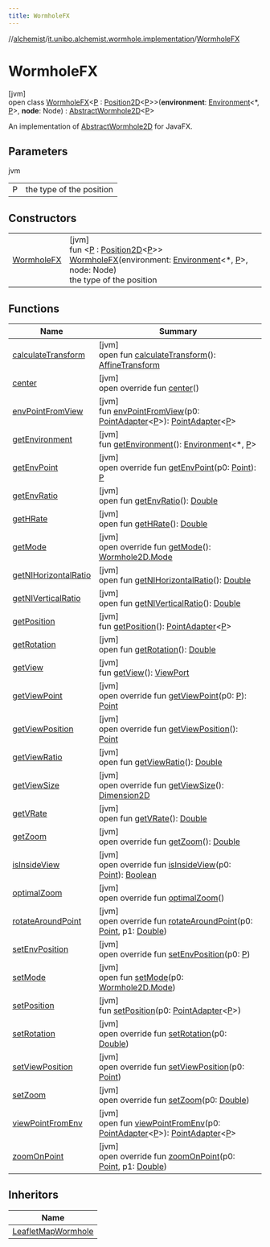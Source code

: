```yaml
---
title: WormholeFX
---
```

//[alchemist](../../../index.html)/[it.unibo.alchemist.wormhole.implementation](../index.html)/[WormholeFX](index.html)



# WormholeFX



[jvm]\
open class [WormholeFX](index.html)<[P](index.html) : [Position2D](../../it.unibo.alchemist.model.interfaces/-position2-d/index.html)<[P](index.html)>>(**environment**: [Environment](../../it.unibo.alchemist.model.interfaces/-environment/index.html)<*, [P](index.html)>, **node**: Node) : [AbstractWormhole2D](../../it.unibo.alchemist.boundary.wormhole.implementation/-abstract-wormhole2-d/index.html)<[P](index.html)> 

An implementation of [AbstractWormhole2D](../../it.unibo.alchemist.boundary.wormhole.implementation/-abstract-wormhole2-d/index.html) for JavaFX.



## Parameters


jvm

| | |
|---|---|
| P | the type of the position |



## Constructors


| | |
|---|---|
| [WormholeFX](-wormhole-f-x.html) | [jvm]<br>fun <[P](index.html) : [Position2D](../../it.unibo.alchemist.model.interfaces/-position2-d/index.html)<[P](index.html)>> [WormholeFX](-wormhole-f-x.html)(environment: [Environment](../../it.unibo.alchemist.model.interfaces/-environment/index.html)<*, [P](index.html)>, node: Node)<br>the type of the position |


## Functions


| Name | Summary |
|---|---|
| [calculateTransform](index.html#-238501275%2FFunctions%2F-134779887) | [jvm]<br>open fun [calculateTransform](index.html#-238501275%2FFunctions%2F-134779887)(): [AffineTransform](https://docs.oracle.com/javase/8/docs/api/java/awt/geom/AffineTransform.html) |
| [center](../../it.unibo.alchemist.boundary.wormhole.implementation/-abstract-wormhole2-d/center.html) | [jvm]<br>open override fun [center](../../it.unibo.alchemist.boundary.wormhole.implementation/-abstract-wormhole2-d/center.html)() |
| [envPointFromView](index.html#-1468791767%2FFunctions%2F-134779887) | [jvm]<br>fun [envPointFromView](index.html#-1468791767%2FFunctions%2F-134779887)(p0: [PointAdapter](../../it.unibo.alchemist.boundary.wormhole.implementation/-point-adapter/index.html)<[P](index.html)>): [PointAdapter](../../it.unibo.alchemist.boundary.wormhole.implementation/-point-adapter/index.html)<[P](index.html)> |
| [getEnvironment](index.html#172054286%2FFunctions%2F-134779887) | [jvm]<br>fun [getEnvironment](index.html#172054286%2FFunctions%2F-134779887)(): [Environment](../../it.unibo.alchemist.model.interfaces/-environment/index.html)<*, [P](index.html)> |
| [getEnvPoint](index.html#1795398658%2FFunctions%2F-134779887) | [jvm]<br>open override fun [getEnvPoint](index.html#1795398658%2FFunctions%2F-134779887)(p0: [Point](https://docs.oracle.com/javase/8/docs/api/java/awt/Point.html)): [P](index.html) |
| [getEnvRatio](index.html#2141438683%2FFunctions%2F-134779887) | [jvm]<br>open fun [getEnvRatio](index.html#2141438683%2FFunctions%2F-134779887)(): [Double](https://kotlinlang.org/api/latest/jvm/stdlib/kotlin/-double/index.html) |
| [getHRate](index.html#857999449%2FFunctions%2F-134779887) | [jvm]<br>open fun [getHRate](index.html#857999449%2FFunctions%2F-134779887)(): [Double](https://kotlinlang.org/api/latest/jvm/stdlib/kotlin/-double/index.html) |
| [getMode](../../it.unibo.alchemist.boundary.wormhole.implementation/-map-wormhole/index.html#12876278%2FFunctions%2F-134779887) | [jvm]<br>open override fun [getMode](../../it.unibo.alchemist.boundary.wormhole.implementation/-map-wormhole/index.html#12876278%2FFunctions%2F-134779887)(): [Wormhole2D.Mode](../../it.unibo.alchemist.boundary.wormhole.interfaces/-wormhole2-d/-mode/index.html) |
| [getNIHorizontalRatio](index.html#-182384363%2FFunctions%2F-134779887) | [jvm]<br>open fun [getNIHorizontalRatio](index.html#-182384363%2FFunctions%2F-134779887)(): [Double](https://kotlinlang.org/api/latest/jvm/stdlib/kotlin/-double/index.html) |
| [getNIVerticalRatio](index.html#-1329451865%2FFunctions%2F-134779887) | [jvm]<br>open fun [getNIVerticalRatio](index.html#-1329451865%2FFunctions%2F-134779887)(): [Double](https://kotlinlang.org/api/latest/jvm/stdlib/kotlin/-double/index.html) |
| [getPosition](index.html#1323425584%2FFunctions%2F-134779887) | [jvm]<br>fun [getPosition](index.html#1323425584%2FFunctions%2F-134779887)(): [PointAdapter](../../it.unibo.alchemist.boundary.wormhole.implementation/-point-adapter/index.html)<[P](index.html)> |
| [getRotation](index.html#1511309947%2FFunctions%2F-134779887) | [jvm]<br>open fun [getRotation](index.html#1511309947%2FFunctions%2F-134779887)(): [Double](https://kotlinlang.org/api/latest/jvm/stdlib/kotlin/-double/index.html) |
| [getView](index.html#709246772%2FFunctions%2F-134779887) | [jvm]<br>fun [getView](index.html#709246772%2FFunctions%2F-134779887)(): [ViewPort](../../it.unibo.alchemist.boundary.wormhole.interfaces/-view-port/index.html) |
| [getViewPoint](index.html#1128621768%2FFunctions%2F-134779887) | [jvm]<br>open override fun [getViewPoint](index.html#1128621768%2FFunctions%2F-134779887)(p0: [P](index.html)): [Point](https://docs.oracle.com/javase/8/docs/api/java/awt/Point.html) |
| [getViewPosition](../../it.unibo.alchemist.boundary.wormhole.implementation/-abstract-wormhole2-d/get-view-position.html) | [jvm]<br>open override fun [getViewPosition](../../it.unibo.alchemist.boundary.wormhole.implementation/-abstract-wormhole2-d/get-view-position.html)(): [Point](https://docs.oracle.com/javase/8/docs/api/java/awt/Point.html) |
| [getViewRatio](index.html#1160341787%2FFunctions%2F-134779887) | [jvm]<br>open fun [getViewRatio](index.html#1160341787%2FFunctions%2F-134779887)(): [Double](https://kotlinlang.org/api/latest/jvm/stdlib/kotlin/-double/index.html) |
| [getViewSize](../../it.unibo.alchemist.boundary.wormhole.implementation/-abstract-wormhole2-d/get-view-size.html) | [jvm]<br>open override fun [getViewSize](../../it.unibo.alchemist.boundary.wormhole.implementation/-abstract-wormhole2-d/get-view-size.html)(): [Dimension2D](https://docs.oracle.com/javase/8/docs/api/java/awt/geom/Dimension2D.html) |
| [getVRate](index.html#1016425227%2FFunctions%2F-134779887) | [jvm]<br>open fun [getVRate](index.html#1016425227%2FFunctions%2F-134779887)(): [Double](https://kotlinlang.org/api/latest/jvm/stdlib/kotlin/-double/index.html) |
| [getZoom](../../it.unibo.alchemist.boundary.wormhole.implementation/-map-wormhole/index.html#-1625725498%2FFunctions%2F-134779887) | [jvm]<br>open override fun [getZoom](../../it.unibo.alchemist.boundary.wormhole.implementation/-map-wormhole/index.html#-1625725498%2FFunctions%2F-134779887)(): [Double](https://kotlinlang.org/api/latest/jvm/stdlib/kotlin/-double/index.html) |
| [isInsideView](index.html#1329027884%2FFunctions%2F-134779887) | [jvm]<br>open override fun [isInsideView](index.html#1329027884%2FFunctions%2F-134779887)(p0: [Point](https://docs.oracle.com/javase/8/docs/api/java/awt/Point.html)): [Boolean](https://kotlinlang.org/api/latest/jvm/stdlib/kotlin/-boolean/index.html) |
| [optimalZoom](../../it.unibo.alchemist.boundary.wormhole.implementation/-abstract-wormhole2-d/optimal-zoom.html) | [jvm]<br>open override fun [optimalZoom](../../it.unibo.alchemist.boundary.wormhole.implementation/-abstract-wormhole2-d/optimal-zoom.html)() |
| [rotateAroundPoint](index.html#829341240%2FFunctions%2F-134779887) | [jvm]<br>open override fun [rotateAroundPoint](index.html#829341240%2FFunctions%2F-134779887)(p0: [Point](https://docs.oracle.com/javase/8/docs/api/java/awt/Point.html), p1: [Double](https://kotlinlang.org/api/latest/jvm/stdlib/kotlin/-double/index.html)) |
| [setEnvPosition](index.html#1198168647%2FFunctions%2F-134779887) | [jvm]<br>open override fun [setEnvPosition](index.html#1198168647%2FFunctions%2F-134779887)(p0: [P](index.html)) |
| [setMode](index.html#2082857849%2FFunctions%2F-134779887) | [jvm]<br>open fun [setMode](index.html#2082857849%2FFunctions%2F-134779887)(p0: [Wormhole2D.Mode](../../it.unibo.alchemist.boundary.wormhole.interfaces/-wormhole2-d/-mode/index.html)) |
| [setPosition](index.html#-1875252994%2FFunctions%2F-134779887) | [jvm]<br>fun [setPosition](index.html#-1875252994%2FFunctions%2F-134779887)(p0: [PointAdapter](../../it.unibo.alchemist.boundary.wormhole.implementation/-point-adapter/index.html)<[P](index.html)>) |
| [setRotation](index.html#1328566965%2FFunctions%2F-134779887) | [jvm]<br>open override fun [setRotation](index.html#1328566965%2FFunctions%2F-134779887)(p0: [Double](https://kotlinlang.org/api/latest/jvm/stdlib/kotlin/-double/index.html)) |
| [setViewPosition](index.html#1615160523%2FFunctions%2F-134779887) | [jvm]<br>open override fun [setViewPosition](index.html#1615160523%2FFunctions%2F-134779887)(p0: [Point](https://docs.oracle.com/javase/8/docs/api/java/awt/Point.html)) |
| [setZoom](index.html#-115570870%2FFunctions%2F-134779887) | [jvm]<br>open override fun [setZoom](index.html#-115570870%2FFunctions%2F-134779887)(p0: [Double](https://kotlinlang.org/api/latest/jvm/stdlib/kotlin/-double/index.html)) |
| [viewPointFromEnv](index.html#261960047%2FFunctions%2F-134779887) | [jvm]<br>open fun [viewPointFromEnv](index.html#261960047%2FFunctions%2F-134779887)(p0: [PointAdapter](../../it.unibo.alchemist.boundary.wormhole.implementation/-point-adapter/index.html)<[P](index.html)>): [PointAdapter](../../it.unibo.alchemist.boundary.wormhole.implementation/-point-adapter/index.html)<[P](index.html)> |
| [zoomOnPoint](index.html#-1011035838%2FFunctions%2F-134779887) | [jvm]<br>open override fun [zoomOnPoint](index.html#-1011035838%2FFunctions%2F-134779887)(p0: [Point](https://docs.oracle.com/javase/8/docs/api/java/awt/Point.html), p1: [Double](https://kotlinlang.org/api/latest/jvm/stdlib/kotlin/-double/index.html)) |


## Inheritors


| Name |
|---|
| [LeafletMapWormhole](../-leaflet-map-wormhole/index.html) |

